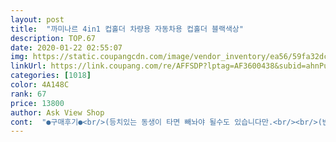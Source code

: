 ```yaml
---
layout: post 
title:  "까미나르 4in1 컵홀더 차량용 자동차용 컵홀더 블랙색상" 
description: TOP.67 
date: 2020-01-22 02:55:07 
img: https://static.coupangcdn.com/image/vendor_inventory/ea56/59fa32dcc133a55d91cd27aced853ff813ca24ff51fa3e9b7f9053e16b8b.jpg 
linkUrl: https://link.coupang.com/re/AFFSDP?lptag=AF3600438&subid=ahnPublicAsk&pageKey=51996481&itemId=183922794&vendorItemId=3437780808&traceid=V0-113-0dc032032fab9090 
categories: [1018] 
color: 4A148C 
rank: 67 
price: 13800 
author: Ask View Shop 
cont:  "●구매후기●<br/>(등치있는 동생이 타면 빼놔야 될수도 있습니다만.<br/><br/>(반드시 필요한건 아니고 혹시 몰라서)<br/>(힘조절 미숙일수도 있습니다)<br/>가운데 작은 수납공간이 있어 핸드폰도 편히 놓고 사용할 수 있고,<br/>거의 대부분 혼자 타요)<br/>공간이 조금 부족하네요 (사진)<br/>그거만 좀 조심하면 될거같아요.<br/><br/>그냥 이거 저거 고민이시면 이거 구매해보세요<br/>그래서 물을 가득 채운 물병으로 고정했어요.<br/><br/>그런거에요ㅎ 차가 작아서 공간이 좁다보니<br/>근데 완전 딱 맞는건 아니라서 살짝 흔들려요.<br/><br/>내구성도 상당히 좋아보여요<br/>노력해서 자세히 적어봤습니다.<br/><br/>다른분처럼 큰 종이컵 끼워 사용하면 활용도가 많아요<br/>만족합니다:)<br/>많이 팔리는건 역시 이유가 있네요<br/>무리없이 쓸 수 있을거 같습니다.<br/><br/>물병으로 고정했어도 쓸 수있는 공간이 3개로 늘어놨고<br/>버튼을 누르면 생겼다가 없어지는(?)<br/>사용후기 추가<br/>사진에 보이는 투명컵이 컵 홀더 바닥까지 닿진 않아요.<br/><br/>사진처럼 빈 테이크아웃 컵을 하나 꼽아두고 사용하니<br/>살때 맞을까... <br/>안맞으면 쓸 수 없으니 고민을 많이 했기때문에<br/>살짝 흔들리긴 하지만 빠지거나 엎어질까 걱정될 정도는 아니구요.<br/><br/>상품설명 사진에 있는 내용대로 제차의 컵홀더 규격을 확인해서 구매했고<br/>아이디어 상품이고, 생각을 조금 바꿔 제가 커스텀 하니 아주 만족하며 사용하고 있습니다.<br/><br/>아주 잘 맞습니다.<br/><br/>여유가 없다는거죠.<br/> 그래서 뺄때 팍! 빠지던데,<br/>오랫동안(?) 사용하고 후기 남깁니다.<br/><br/>운전에 방해되거나 조수석에도 크게 영향주지 않아서<br/>운전자쪽이나 조수석쪽으로 반드시 돌려놔야하구요.<br/><br/>일단 사진처럼 쓸 수 있어요.<br/><br/>일단 전체적으로 만족해요.<br/><br/>작은 핸디크림을 넣어놓고 수시로 쓰네요.<br/><br/>저 상태로 다른 물병을 올려봤는데<br/>저와 같은 모닝에 구입하실 거면 조금이라도 도움되시라고<br/>제 와이프랑 장거리 뛸때는 와이프가 입술에 바르는거랑<br/>제차는 2016년식 모닝입니다.<br/><br/>제차는 소렌토 신형인데 처음 살때 제 차에 맞는지 확인하기 위해<br/>제품 퀄러티 싼티 안나요! 고급져 보이네요<br/>조금 응용하니 아주 만족하며 사용하고 있습니다.<br/><br/>중앙으로 두면 기어변속때 방해가 됩니다.<br/><br/>차가 스포티지 인데 높이가 좀 높았으면 좋았을걸 해요<br/>차에 있는 홀더부분이 둥글게 나온게 아니라<br/>처음엔 사진처럼 캔커피나 일반 음료 등은 사용이 안되고<br/>캔커피는 물론 박카* 같은 작은 병음료도 편하게 사용하고 있습니다.<br/><br/>컵홀더에 있는 홈 사이로 넣으면 얼추 맞아요.<br/><br/>테이크아웃 컵만 사용가능해서 좀 아쉬움이 있었는데<br/>한공간으로 쓰거나 컵 넣을 수 있게 생기거나... <br/><br/>홀더 안으로 쏙 들어가는건 아니고<br/>후회옶어요.<br/><br/>흔들려서 떨어지거나 엎어지거나 하진 않아요.<br/><br/>" 
---
```

